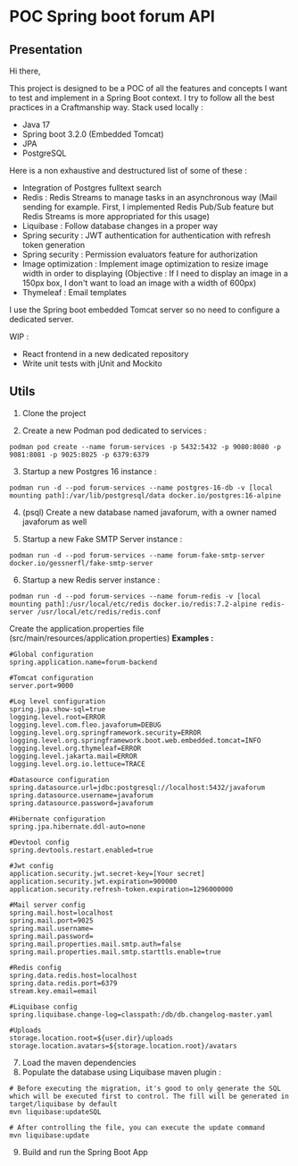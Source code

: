# POC Spring boot forum API

## Presentation
Hi there,

This project is designed to be a POC of all the features and concepts I want to test and implement in a Spring Boot context. I try to follow all the best practices in a Craftmanship way.
Stack used locally :
- Java 17
- Spring boot 3.2.0 (Embedded Tomcat)
- JPA
- PostgreSQL

Here is a non exhaustive and destructured list of some of these :
- Integration of Postgres fulltext search
- Redis : Redis Streams to manage tasks in an asynchronous way (Mail sending for example. First, I implemented Redis Pub/Sub feature but Redis Streams is more appropriated for this usage)
- Liquibase : Follow database changes in a proper way
- Spring security : JWT authentication for authentication with refresh token generation
- Spring security : Permission evaluators feature for authorization
- Image optimization : Implement image optimization to resize image width in order to displaying (Objective : If I need to display an image in a 150px box, I don't want to load an image with a width of 600px)
- Thymeleaf : Email templates

I use the Spring boot embedded Tomcat server so no need to configure a dedicated server.

WIP :
- React frontend in a new dedicated repository
- Write unit tests with jUnit and Mockito

## Utils

1) Clone the project

2) Create a new Podman pod dedicated to services :
```
podman pod create --name forum-services -p 5432:5432 -p 9080:8080 -p 9081:8081 -p 9025:8025 -p 6379:6379
```

3) Startup a new Postgres 16 instance :
```
podman run -d --pod forum-services --name postgres-16-db -v [local mounting path]:/var/lib/postgresql/data docker.io/postgres:16-alpine
```
4) (psql) Create a new database named javaforum, with a owner named javaforum as well

5) Startup a new Fake SMTP Server instance :
```
podman run -d --pod forum-services --name forum-fake-smtp-server docker.io/gessnerfl/fake-smtp-server
```

6) Startup a new Redis server instance :
```
podman run -d --pod forum-services --name forum-redis -v [local mounting path]:/usr/local/etc/redis docker.io/redis:7.2-alpine redis-server /usr/local/etc/redis/redis.conf
```

Create the application.properties file (src/main/resources/application.properties)
**Examples :**
```
#Global configuration
spring.application.name=forum-backend

#Tomcat configuration
server.port=9000

#Log level configuration
spring.jpa.show-sql=true
logging.level.root=ERROR
logging.level.com.fleo.javaforum=DEBUG
logging.level.org.springframework.security=ERROR
logging.level.org.springframework.boot.web.embedded.tomcat=INFO
logging.level.org.thymeleaf=ERROR
logging.level.jakarta.mail=ERROR
logging.level.org.io.lettuce=TRACE

#Datasource configuration
spring.datasource.url=jdbc:postgresql://localhost:5432/javaforum
spring.datasource.username=javaforum
spring.datasource.password=javaforum

#Hibernate configuration
spring.jpa.hibernate.ddl-auto=none

#Devtool config
spring.devtools.restart.enabled=true

#Jwt config
application.security.jwt.secret-key=[Your secret]
application.security.jwt.expiration=900000
application.security.refresh-token.expiration=1296000000

#Mail server config
spring.mail.host=localhost
spring.mail.port=9025
spring.mail.username=
spring.mail.password=
spring.mail.properties.mail.smtp.auth=false
spring.mail.properties.mail.smtp.starttls.enable=true

#Redis config
spring.data.redis.host=localhost
spring.data.redis.port=6379
stream.key.email=email

#Liquibase config
spring.liquibase.change-log=classpath:/db/db.changelog-master.yaml

#Uploads
storage.location.root=${user.dir}/uploads
storage.location.avatars=${storage.location.root}/avatars
```

7) Load the maven dependencies
8) Populate the database using Liquibase maven plugin :
```
# Before executing the migration, it's good to only generate the SQL which will be executed first to control. The fill will be generated in target/liquibase by default
mvn liquibase:updateSQL 

# After controlling the file, you can execute the update command
mvn liquibase:update
```

9) Build and run the Spring Boot App